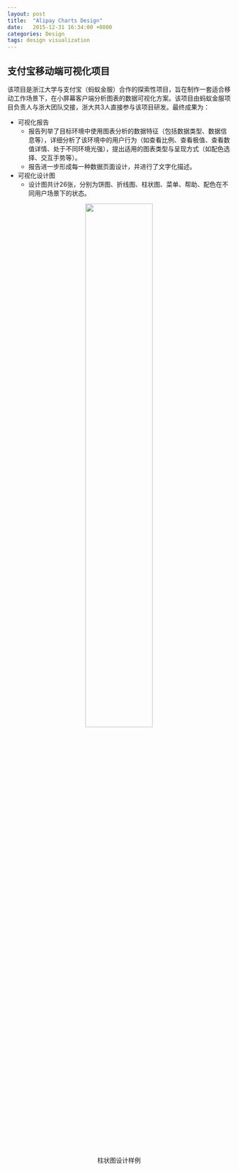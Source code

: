 ```yaml
---
layout: post
title:  "Alipay Charts Design"
date:   2015-12-31 16:34:00 +0800
categories: Design
tags: design visualization
---
```


## 支付宝移动端可视化项目

该项目是浙江大学与支付宝（蚂蚁金服）合作的探索性项目，旨在制作一套适合移动工作场景下，在小屏幕客户端分析图表的数据可视化方案。该项目由蚂蚁金服项目负责人与浙大团队交接，浙大共3人直接参与该项目研发。最终成果为：
* 可视化报告
	* 报告列举了目标环境中使用图表分析的数据特征（包括数据类型、数据信息等），详细分析了该环境中的用户行为（如查看比例、查看极值、查看数值详情、处于不同环境光强），提出适用的图表类型与呈现方式（如配色选择、交互手势等）。
	* 报告进一步形成每一种数据页面设计，并进行了文字化描述。
* 可视化设计图
	* 设计图共计26张，分别为饼图、折线图、柱状图、菜单、帮助、配色在不同用户场景下的状态。

<div align="center">
<img src="{{ site.url }}/assets/2016-12-01-Alipay-Charts-Design/example-01.jpg" width="55%" />
<br/>
柱状图设计样例

</div>
<br/>



